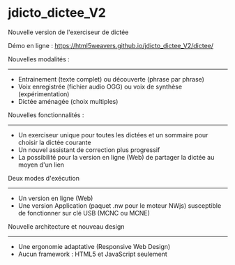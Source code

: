 # jdicto_dictee_V2
Nouvelle version de l'exerciseur de dictée

Démo en ligne :
https://html5weavers.github.io/jdicto_dictee_V2/dictee/

Nouvelles modalités :
*********************************************************
- Entrainement (texte complet) ou découverte (phrase par phrase)
- Voix enregistrée (fichier audio OGG) ou voix de synthèse (expérimentation)
- Dictée aménagée (choix multiples)

Nouvelles fonctionnalités :
****************************************
- Un exerciseur unique pour toutes les dictées et un sommaire pour choisir la dictée courante
- Un nouvel assistant de correction plus progressif
- La possibilité pour la version en ligne (Web) de partager la dictée au moyen d'un lien

Deux modes d'exécution
***************************************
- Un version en ligne (Web)
- Une version Application (paquet .nw pour le moteur NWjs) susceptible de fonctionner sur clé USB (MCNC ou MCNE)

Nouvelle architecture et nouveau design
***************************************
- Une ergonomie adaptative (Responsive Web Design)
- Aucun framework : HTML5 et JavaScript seulement
